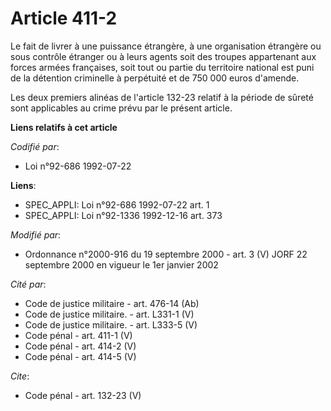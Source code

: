 # Article 411-2

Le fait de livrer à une puissance étrangère, à une organisation étrangère ou sous contrôle étranger ou à leurs agents soit
des troupes appartenant aux forces armées françaises, soit tout ou partie du territoire national est puni de la détention
criminelle à perpétuité et de 750 000 euros d'amende. 

Les deux premiers alinéas de l'article 132-23 relatif à la période de sûreté sont applicables au crime prévu par le présent
article.

**Liens relatifs à cet article**

_Codifié par_:

  - Loi n°92-686 1992-07-22

**Liens**:

  - SPEC_APPLI: Loi n°92-686 1992-07-22 art. 1
  - SPEC_APPLI: Loi n°92-1336 1992-12-16 art. 373

_Modifié par_:

  - Ordonnance n°2000-916 du 19 septembre 2000 - art. 3 (V) JORF 22 septembre 2000 en vigueur le 1er janvier 2002

_Cité par_:

  - Code de justice militaire - art. 476-14 (Ab)
  - Code de justice militaire. - art. L331-1 (V)
  - Code de justice militaire. - art. L333-5 (V)
  - Code pénal - art. 411-1 (V)
  - Code pénal - art. 414-2 (V)
  - Code pénal - art. 414-5 (V)

_Cite_:

  - Code pénal - art. 132-23 (V)
